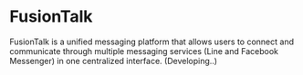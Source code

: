 # FusionTalk
FusionTalk is a unified messaging platform that allows users to connect and communicate through multiple messaging services (Line and Facebook Messenger) in one centralized interface.
(Developing..)
